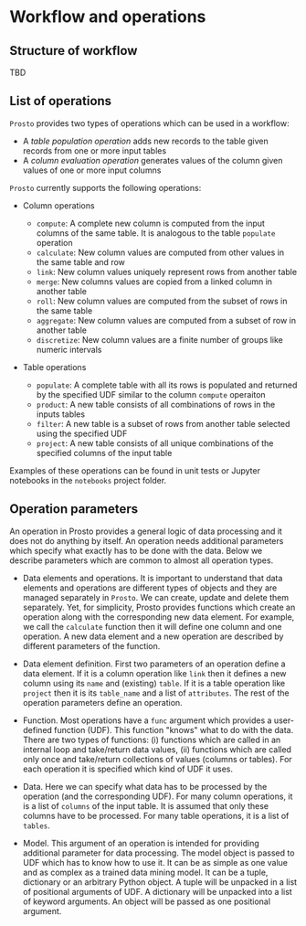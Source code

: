 # Workflow and operations

## Structure of workflow

TBD

## List of operations

`Prosto` provides two types of operations which can be used in a workflow:

* A *table population operation* adds new records to the table given records from one or more input tables
* A *column evaluation operation* generates values of the column given values of one or more input columns

`Prosto` currently supports the following operations:

* Column operations

  * `compute`: A complete new column is computed from the input columns of the same table. It is analogous to the table `populate` operation
  * `calculate`: New column values are computed from other values in the same table and row
  * `link`: New column values uniquely represent rows from another table
  * `merge`: New columns values are copied from a linked column in another table
  * `roll`: New column values are computed from the subset of rows in the same table
  * `aggregate`: New column values are computed from a subset of row in another table
  * `discretize`: New column values are a finite number of groups like numeric intervals

* Table operations

  * `populate`: A complete table with all its rows is populated and returned by the specified UDF similar to the column `compute` operaiton
  * `product`: A new table consists of all combinations of rows in the inputs tables
  * `filter`: A new table is a subset of rows from another table selected using the specified UDF
  * `project`: A new table consists of all unique combinations of the specified columns of the input table

Examples of these operations can be found in unit tests or Jupyter notebooks in the `notebooks` project folder.

## Operation parameters

An operation in Prosto provides a general logic of data processing and it does not do anything by itself. An operation needs additional parameters which specify what exactly has to be done with the data. Below we describe parameters which are common to almost all operation types.

* Data elements and operations. It is important to understand that data elements and operations are different types of objects and they are managed separately in `Prosto`. We can create, update and delete them separately. Yet, for simplicity, Prosto provides functions which create an operation along with the corresponding new data element. For example, we call the `calculate` function then it will define one column and one operation. A new data element and a new operation are described by different parameters of the function.

* Data element definition. First two parameters of an operation define a data element. If it is a column operation like `link` then it defines a new column using its `name` and (existing) `table`. If it is a table operation like `project` then it is its `table_name` and a list of `attributes`. The rest of the operation parameters define an operation.

* Function. Most operations have a `func` argument which provides a user-defined function (UDF). This function "knows" what to do with the data. There are two types of functions: (i) functions which are called in an internal loop and take/return data values, (ii) functions which are called only once and take/return collections of values (columns or tables). For each operation it is specified which kind of UDF it uses.

* Data. Here we can specify what data has to be processed by the operation (and the corresponding UDF). For many column operations, it is a list of `columns` of the input table. It is assumed that only these columns have to be processed. For many table operations, it is a list of `tables`.

* Model. This argument of an operation is intended for providing additional parameter for data processing. The model object is passed to UDF which has to know how to use it. It can be as simple as one value and as complex as a trained data mining model. It can be a tuple, dictionary or an arbitrary Python object. A tuple will be unpacked in a list of positional arguments of UDF. A dictionary will be unpacked into a list of keyword arguments. An object will be passed as one positional argument.
